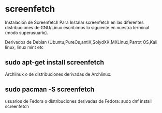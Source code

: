 # screenfetch
Instalación de Screenfetch 
Para Instalar screenfetch en las diferentes distribuciones de GNU/Linux escribimos lo siguiente en nuestra terminal (modo superusuario).

Derivados de Debian (Ubuntu,PureOs,antiX,SolydXK,MXLinux,Parrot OS,Kali linux, linux mint etc

sudo apt-get install screenfetch
--------------------------------------------------------------
Archlinux o de distribuciones derivadas de Archlinux:

sudo pacman -S screenfetch
-----------------------------------------------------
usuarios de Fedora o distribuciones derivadas de Fedora:
sudo dnf install screenfetch
